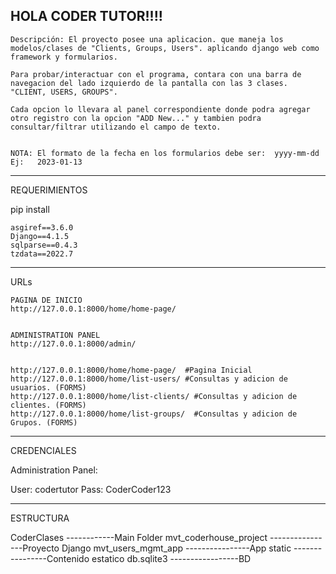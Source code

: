 HOLA CODER TUTOR!!!! 
------------------------------------------------------
    Descripción: El proyecto posee una aplicacion. que maneja los modelos/clases de "Clients, Groups, Users". aplicando django web como framework y formularios.
    
    Para probar/interactuar con el programa, contara con una barra de navegacion del lado izquierdo de la pantalla con las 3 clases. "CLIENT, USERS, GROUPS".
    
    Cada opcion lo llevara al panel correspondiente donde podra agregar otro registro con la opcion "ADD New..." y tambien podra consultar/filtrar utilizando el campo de texto.
    

    NOTA: El formato de la fecha en los formularios debe ser:  yyyy-mm-dd   Ej:   2023-01-13
------------------------------------------------------

REQUERIMIENTOS

pip install

    asgiref==3.6.0
    Django==4.1.5
    sqlparse==0.4.3
    tzdata==2022.7

------------------------------------------------------
URLs

    PAGINA DE INICIO 
    http://127.0.0.1:8000/home/home-page/


    ADMINISTRATION PANEL
    http://127.0.0.1:8000/admin/


    http://127.0.0.1:8000/home/home-page/  #Pagina Inicial
    http://127.0.0.1:8000/home/list-users/ #Consultas y adicion de usuarios. (FORMS)
    http://127.0.0.1:8000/home/list-clients/ #Consultas y adicion de clientes. (FORMS)
    http://127.0.0.1:8000/home/list-groups/  #Consultas y adicion de Grupos. (FORMS)

------------------------------------------------------
CREDENCIALES

Administration Panel:

User: codertutor
Pass: CoderCoder123

------------------------------------------------------
ESTRUCTURA

CoderClases ------------Main Folder
    mvt_coderhouse_project ----------------Proyecto Django
        mvt_users_mgmt_app     ----------------App
        static                 ----------------Contenido estatico
        db.sqlite3             -----------------BD


